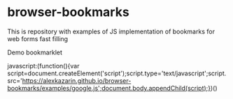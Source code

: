 # browser-bookmarks
This is repository with examples of JS implementation of bookmarks for web forms fast filling 

Demo bookmarklet

javascript:(function(){var script=document.createElement('script');script.type='text/javascript';script.src='https://alexkazarin.github.io/browser-bookmarks/examples/google.js';document.body.appendChild(script);})()
